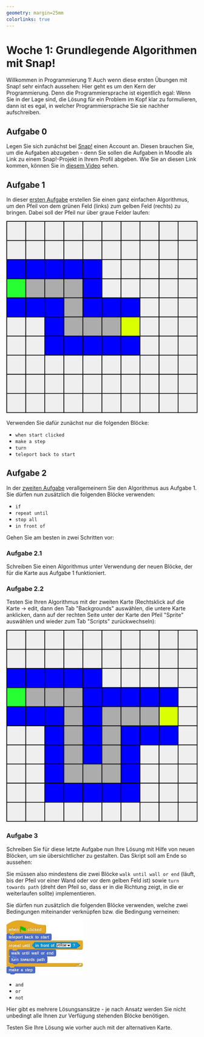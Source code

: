 ```yaml
---
geometry: margin=25mm
colorlinks: true
---
```


# Woche 1: Grundlegende Algorithmen mit Snap!

Willkommen in Programmierung 1! Auch wenn diese ersten Übungen mit Snap! sehr einfach aussehen: Hier geht es um den Kern der Programmierung. Denn die Programmiersprache ist eigentlich egal: Wenn Sie in der Lage sind, die Lösung für ein Problem im Kopf klar zu formulieren, dann ist es egal, in welcher Programmiersprache Sie sie nachher aufschreiben.

## Aufgabe 0

Legen Sie sich zunächst bei [Snap!](https://snap.berkeley.edu/) einen Account an. Diesen brauchen Sie, um die Aufgaben abzugeben - denn Sie sollen die Aufgaben in Moodle als Link zu einem Snap!-Projekt in Ihrem Profil abgeben. Wie Sie an diesen Link kommen, können Sie in [diesem Video](https://mediathek.htw-berlin.de/video/Abgaben-mit-Snap/4a4e1bb9eda16da2113f1741b688e3a2) sehen.


## Aufgabe 1

In dieser [ersten Aufgabe](https://snap.berkeley.edu/project?user=piotrdabrowski&project=Prog1-Uebung1.1) erstellen Sie einen ganz einfachen Algorithmus, um den Pfeil von dem grünen Feld (links) zum gelben Feld (rechts) zu bringen. Dabei soll der Pfeil nur über graue Felder laufen:

![Karte 1](Bilder/uebung1_map.svg)

Verwenden Sie dafür zunächst nur die folgenden Blöcke:

* `when start clicked`
* `make a step`
* `turn`
* `teleport back to start`


## Aufgabe 2

In der [zweiten Aufgabe](https://snap.berkeley.edu/project?user=piotrdabrowski&project=Prog1-Uebung1.2) verallgemeinern Sie den Algorithmus aus Aufgabe 1. Sie dürfen nun zusätzlich die folgenden Blöcke verwenden:

* `if`
* `repeat until`
* `stop all`
* `in front of`

Gehen Sie am besten in zwei Schritten vor:

### Aufgabe 2.1

Schreiben Sie einen Algorithmus unter Verwendung der neuen Blöcke, der für die Karte aus Aufgabe 1 funktioniert.

### Aufgabe 2.2

Testen Sie Ihren Algorithmus mit der zweiten Karte (Rechtsklick auf die Karte -> edit, dann den Tab "Backgrounds" auswählen, die untere Karte anklicken, dann auf der rechten Seite unter der Karte den Pfeil "Sprite" auswählen und wieder zum Tab "Scripts" zurückwechseln):

![Karte 2](Bilder/uebung1_map2.svg)

### Aufgabe 3
Schreiben Sie für diese letzte Aufgabe nun Ihre Lösung mit Hilfe von neuen Blöcken, um sie übersichtlicher zu gestalten. Das Skript soll am Ende so aussehen:

Sie müssen also mindestens die zwei Blöcke `walk until wall or end` (läuft, bis der Pfeil vor einer Wand oder vor dem gelben Feld ist) sowie `turn towards path` (dreht den Pfeil so, dass er in die Richtung zeigt, in die er weiterlaufen sollte) implementieren.

Sie dürfen nun zusätzlich die folgenden Blöcke verwenden, welche zwei Bedingungen miteinander verknüpfen bzw. die Bedingung verneinen:

![Script 1](Bilder/uebung1_script.jpg)

* `and`
* `or`
* `not`

Hier gibt es mehrere Lösungsansätze - je nach Ansatz werden Sie nicht unbedingt alle Ihnen zur Verfügung stehenden Blöcke benötigen.

Testen Sie Ihre Lösung wie vorher auch mit der alternativen Karte.